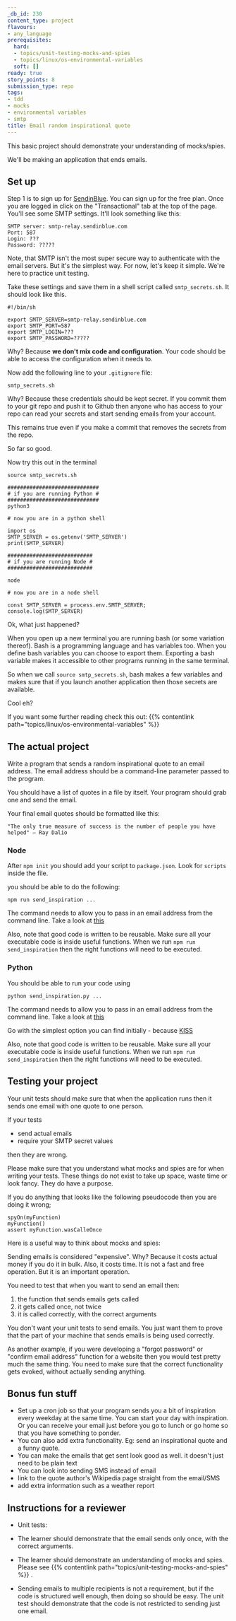 ```yaml
---
_db_id: 230
content_type: project
flavours:
- any_language
prerequisites:
  hard:
  - topics/unit-testing-mocks-and-spies
  - topics/linux/os-environmental-variables
  soft: []
ready: true
story_points: 8
submission_type: repo
tags:
- tdd
- mocks
- environmental variables
- smtp
title: Email random inspirational quote
---
```


This basic project should demonstrate your understanding of mocks/spies.

We'll be making an application that ends emails.

## Set up

Step 1 is to sign up for [SendinBlue](https://www.sendinblue.com/). You can sign up for the free plan. Once you are logged in click on the "Transactional" tab at the top of the page. You'll see some SMTP settings. It'll look something like this:

```
SMTP server: smtp-relay.sendinblue.com
Port: 587
Login: ???
Password: ?????
```

Note, that SMTP isn't the most super secure way to authenticate with the email servers. But it's the simplest way. For now, let's keep it simple. We're here to practice unit testing.

Take these settings and save them in a shell script called `smtp_secrets.sh`. It should look like this.

```
#!/bin/sh

export SMTP_SERVER=smtp-relay.sendinblue.com
export SMTP_PORT=587
export SMTP_LOGIN=???
export SMTP_PASSWORD=?????
```

Why? Because **we don't mix code and configuration**. Your code should be able to access the configuration when it needs to.

Now add the following line to your `.gitignore` file:

```
smtp_secrets.sh
```

Why? Because these credentials should be kept secret. If you commit them to your git repo and push it to Github then anyone who has access to your repo can read your secrets and start sending emails from your account.

This remains true even if you make a commit that removes the secrets from the repo.

So far so good.

Now try this out in the terminal

```
source smtp_secrets.sh

#############################
# if you are running Python #
#############################
python3

# now you are in a python shell

import os
SMTP_SERVER = os.getenv('SMTP_SERVER')
print(SMTP_SERVER)

###########################
# if you are running Node #
###########################

node

# now you are in a node shell

const SMTP_SERVER = process.env.SMTP_SERVER;
console.log(SMTP_SERVER)
```

Ok, what just happened?

When you open up a new terminal you are running bash (or some variation thereof). Bash is a programming language and has variables too. When you define bash variables you can choose to export them. Exporting a bash variable makes it accessible to other programs running in the same terminal.

So when we call `source smtp_secrets.sh`, bash makes a few variables and makes sure that if you launch another application then those secrets are available.

Cool eh?

If you want some further reading check this out: {{% contentlink path="topics/linux/os-environmental-variables" %}}

## The actual project

Write a program that sends a random inspirational quote to an email address. The email address should be a command-line parameter passed to the program.

You should have a list of quotes in a file by itself. Your program should grab one and send the email.

Your final email quotes should be formatted like this:

```
"The only true measure of success is the number of people you have helped" — Ray Dalio
```

### Node

After `npm init` you should add your script to `package.json`. Look for `scripts` inside the file.

you should be able to do the following:

```
npm run send_inspiration ...
```

The command needs to allow you to pass in an email address from the command line. Take a look at [this](https://stackoverflow.com/questions/11580961/sending-command-line-arguments-to-npm-script)

Also, note that good code is written to be reusable. Make sure all your executable code is inside useful functions. When we run `npm run send_inspiration` then the right functions will need to be executed.

### Python

You should be able to run your code using

```
python send_inspiration.py ...
```

The command needs to allow you to pass in an email address from the command line. Take a look at [this](https://stackoverflow.com/questions/1009860/how-to-read-process-command-line-arguments)

Go with the simplest option you can find initially - because [KISS](https://en.wikipedia.org/wiki/KISS_principle)

Also, note that good code is written to be reusable. Make sure all your executable code is inside useful functions. When we run `npm run send_inspiration` then the right functions will need to be executed.

## Testing your project

Your unit tests should make sure that when the application runs then it sends one email with one quote to one person.

If your tests

- send actual emails
- require your SMTP secret values

then they are wrong.

Please make sure that you understand what mocks and spies are for when writing your tests. These things do not exist to take up space, waste time or look fancy. They do have a purpose.

If you do anything that looks like the following pseudocode then you are doing it wrong;

```
spyOn(myFunction)
myFunction()
assert myFunction.wasCalleOnce
```

Here is a useful way to think about mocks and spies:

Sending emails is considered "expensive". Why? Because it costs actual money if you do it in bulk. Also, it costs time. It is not a fast and free operation. But it is an important operation.

You need to test that when you want to send an email then:

1. the function that sends emails gets called
2. it gets called once, not twice
3. it is called correctly, with the correct arguments

You don't want your unit tests to send emails. You just want them to prove that the part of your machine that sends emails is being used correctly.

As another example, if you were developing a "forgot password" or "confirm email address" function for a website then you would test pretty much the same thing. You need to make sure that the correct functionality gets evoked, without actually sending anything.

## Bonus fun stuff

- Set up a cron job so that your program sends you a bit of inspiration every weekday at the same time. You can start your day with inspiration. Or you can receive your email just before you go to lunch or go home so that you have something to ponder.
- You can also add extra functionality. Eg: send an inspirational quote and a funny quote.
- You can make the emails that get sent look good as well. it doesn't just need to be plain text
- You can look into sending SMS instead of email
- link to the quote author's Wikipedia page straight from the email/SMS
- add extra information such as a weather report


## Instructions for a reviewer

- Unit tests:
 - The learner should demonstrate that the email sends only once, with the correct arguments.
 - The learner should demonstrate an understanding of mocks and spies. Please see {{% contentlink path="topics/unit-testing-mocks-and-spies" %}} .

- Sending emails to multiple recipients is not a requirement, but if the code is structured well enough, then doing so should be easy. The unit test should demonstrate that the code is not restricted to sending just one email.
